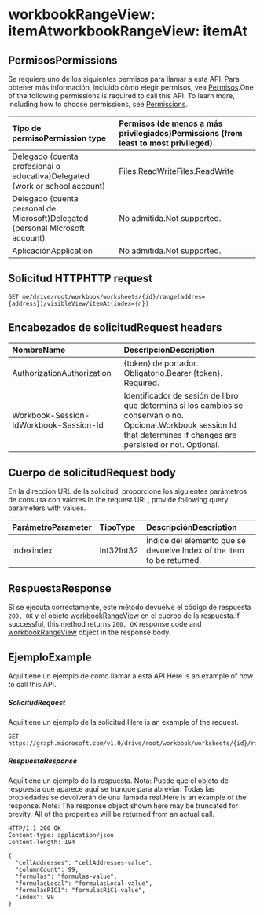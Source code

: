 # <a name="workbookrangeview-itemat"></a><span data-ttu-id="48197-101">workbookRangeView: itemAt</span><span class="sxs-lookup"><span data-stu-id="48197-101">workbookRangeView: itemAt</span></span>


## <a name="permissions"></a><span data-ttu-id="48197-102">Permisos</span><span class="sxs-lookup"><span data-stu-id="48197-102">Permissions</span></span>
<span data-ttu-id="48197-p101">Se requiere uno de los siguientes permisos para llamar a esta API. Para obtener más información, incluido cómo elegir permisos, vea [Permisos](../../../concepts/permissions_reference.md).</span><span class="sxs-lookup"><span data-stu-id="48197-p101">One of the following permissions is required to call this API. To learn more, including how to choose permissions, see [Permissions](../../../concepts/permissions_reference.md).</span></span>

|<span data-ttu-id="48197-105">Tipo de permiso</span><span class="sxs-lookup"><span data-stu-id="48197-105">Permission type</span></span>      | <span data-ttu-id="48197-106">Permisos (de menos a más privilegiados)</span><span class="sxs-lookup"><span data-stu-id="48197-106">Permissions (from least to most privileged)</span></span>              |
|:--------------------|:---------------------------------------------------------|
|<span data-ttu-id="48197-107">Delegado (cuenta profesional o educativa)</span><span class="sxs-lookup"><span data-stu-id="48197-107">Delegated (work or school account)</span></span> | <span data-ttu-id="48197-108">Files.ReadWrite</span><span class="sxs-lookup"><span data-stu-id="48197-108">Files.ReadWrite</span></span> |
|<span data-ttu-id="48197-109">Delegado (cuenta personal de Microsoft)</span><span class="sxs-lookup"><span data-stu-id="48197-109">Delegated (personal Microsoft account)</span></span> | <span data-ttu-id="48197-110">No admitida.</span><span class="sxs-lookup"><span data-stu-id="48197-110">Not supported.</span></span>    |
|<span data-ttu-id="48197-111">Aplicación</span><span class="sxs-lookup"><span data-stu-id="48197-111">Application</span></span> | <span data-ttu-id="48197-112">No admitida.</span><span class="sxs-lookup"><span data-stu-id="48197-112">Not supported.</span></span> |

## <a name="http-request"></a><span data-ttu-id="48197-113">Solicitud HTTP</span><span class="sxs-lookup"><span data-stu-id="48197-113">HTTP request</span></span>
<!-- { "blockType": "ignored" } -->
```http
GET me/drive/root/workbook/worksheets/{id}/range(addres={address})/visibleView/itemAt(index={n})

```
## <a name="request-headers"></a><span data-ttu-id="48197-114">Encabezados de solicitud</span><span class="sxs-lookup"><span data-stu-id="48197-114">Request headers</span></span>
| <span data-ttu-id="48197-115">Nombre</span><span class="sxs-lookup"><span data-stu-id="48197-115">Name</span></span>       | <span data-ttu-id="48197-116">Descripción</span><span class="sxs-lookup"><span data-stu-id="48197-116">Description</span></span>|
|:---------------|:----------|
| <span data-ttu-id="48197-117">Authorization</span><span class="sxs-lookup"><span data-stu-id="48197-117">Authorization</span></span>  | <span data-ttu-id="48197-p102">{token} de portador. Obligatorio.</span><span class="sxs-lookup"><span data-stu-id="48197-p102">Bearer {token}. Required.</span></span> |
| <span data-ttu-id="48197-120">Workbook-Session-Id</span><span class="sxs-lookup"><span data-stu-id="48197-120">Workbook-Session-Id</span></span>  | <span data-ttu-id="48197-p103">Identificador de sesión de libro que determina si los cambios se conservan o no. Opcional.</span><span class="sxs-lookup"><span data-stu-id="48197-p103">Workbook session Id that determines if changes are persisted or not. Optional.</span></span>|

## <a name="request-body"></a><span data-ttu-id="48197-123">Cuerpo de solicitud</span><span class="sxs-lookup"><span data-stu-id="48197-123">Request body</span></span>
<span data-ttu-id="48197-124">En la dirección URL de la solicitud, proporcione los siguientes parámetros de consulta con valores.</span><span class="sxs-lookup"><span data-stu-id="48197-124">In the request URL, provide following query parameters with values.</span></span>

| <span data-ttu-id="48197-125">Parámetro</span><span class="sxs-lookup"><span data-stu-id="48197-125">Parameter</span></span>    | <span data-ttu-id="48197-126">Tipo</span><span class="sxs-lookup"><span data-stu-id="48197-126">Type</span></span>   |<span data-ttu-id="48197-127">Descripción</span><span class="sxs-lookup"><span data-stu-id="48197-127">Description</span></span>|
|:---------------|:--------|:----------|
|<span data-ttu-id="48197-128">index</span><span class="sxs-lookup"><span data-stu-id="48197-128">index</span></span>|<span data-ttu-id="48197-129">Int32</span><span class="sxs-lookup"><span data-stu-id="48197-129">Int32</span></span>|<span data-ttu-id="48197-130">Índice del elemento que se devuelve.</span><span class="sxs-lookup"><span data-stu-id="48197-130">Index of the item to be returned.</span></span>|

## <a name="response"></a><span data-ttu-id="48197-131">Respuesta</span><span class="sxs-lookup"><span data-stu-id="48197-131">Response</span></span>

<span data-ttu-id="48197-132">Si se ejecuta correctamente, este método devuelve el código de respuesta `200, OK` y el objeto [workbookRangeView](../resources/workbookrangeview.md) en el cuerpo de la respuesta.</span><span class="sxs-lookup"><span data-stu-id="48197-132">If successful, this method returns `200, OK` response code and [workbookRangeView](../resources/workbookrangeview.md) object in the response body.</span></span>

## <a name="example"></a><span data-ttu-id="48197-133">Ejemplo</span><span class="sxs-lookup"><span data-stu-id="48197-133">Example</span></span>
<span data-ttu-id="48197-134">Aquí tiene un ejemplo de cómo llamar a esta API.</span><span class="sxs-lookup"><span data-stu-id="48197-134">Here is an example of how to call this API.</span></span>
##### <a name="request"></a><span data-ttu-id="48197-135">Solicitud</span><span class="sxs-lookup"><span data-stu-id="48197-135">Request</span></span>
<span data-ttu-id="48197-136">Aquí tiene un ejemplo de la solicitud.</span><span class="sxs-lookup"><span data-stu-id="48197-136">Here is an example of the request.</span></span>
<!-- {
  "blockType": "request",
  "name": "workbookrangeview_itemat"
}-->
```http
GET https://graph.microsoft.com/v1.0/drive/root/workbook/worksheets/{id}/range(addres='A1:Z10')/visibleView/itemAt(index=0)

```

##### <a name="response"></a><span data-ttu-id="48197-137">Respuesta</span><span class="sxs-lookup"><span data-stu-id="48197-137">Response</span></span>
<span data-ttu-id="48197-p104">Aquí tiene un ejemplo de la respuesta. Nota: Puede que el objeto de respuesta que aparece aquí se trunque para abreviar. Todas las propiedades se devolverán de una llamada real.</span><span class="sxs-lookup"><span data-stu-id="48197-p104">Here is an example of the response. Note: The response object shown here may be truncated for brevity. All of the properties will be returned from an actual call.</span></span>
<!-- {
  "blockType": "response",
  "truncated": true,
  "@odata.type": "microsoft.graph.workbookRangeView"
} -->
```http
HTTP/1.1 200 OK
Content-type: application/json
Content-length: 194

{
  "cellAddresses": "cellAddresses-value",
  "columnCount": 99,
  "formulas": "formulas-value",
  "formulasLocal": "formulasLocal-value",
  "formulasR1C1": "formulasR1C1-value",
  "index": 99
}
```
